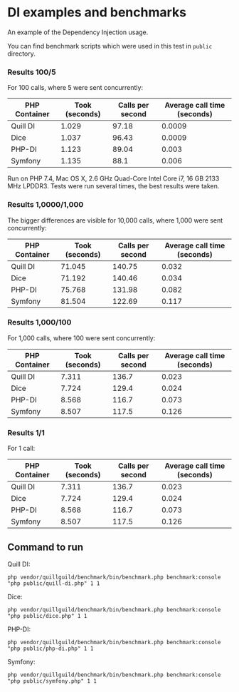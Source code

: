 # DI examples and benchmarks

An example of the Dependency Injection usage.

You can find benchmark scripts which were used in this test in `public`
directory.

### Results 100/5

For 100 calls, where 5 were sent concurrently:

| PHP Container | Took (seconds) | Calls per second | Average call time (seconds) |
|---------------|----------------|------------------|-----------------------------|
| Quill DI      | 1.029          | 97.18            | 0.0009                      |
| Dice          | 1.037          | 96.43            | 0.0009                      |
| PHP-DI        | 1.123          | 89.04            | 0.003                       |
| Symfony       | 1.135          | 88.1             | 0.006                       |

Run on PHP 7.4, Mac OS X, 2.6 GHz Quad-Core Intel Core i7, 16 GB 2133 MHz
LPDDR3. Tests were run several times, the best results were taken.

### Results 1,0000/1,000

The bigger differences are visible for 10,000 calls, where 1,000 were sent
concurrently:

| PHP Container | Took (seconds) | Calls per second | Average call time (seconds) |
|---------------|----------------|------------------|-----------------------------|
| Quill DI      | 71.045         | 140.75           | 0.032                       |
| Dice          | 71.192         | 140.46           | 0.034                       |
| PHP-DI        | 75.768         | 131.98           | 0.082                       |
| Symfony       | 81.504         | 122.69           | 0.117                       |

### Results 1,000/100

For 1,000 calls, where 100 were sent concurrently:

| PHP Container | Took (seconds) | Calls per second | Average call time (seconds) |
|---------------|----------------|------------------|-----------------------------|
| Quill DI      | 7.311          | 136.7            | 0.023                       |
| Dice          | 7.724          | 129.4            | 0.024                       |
| PHP-DI        | 8.568          | 116.7            | 0.073                       |
| Symfony       | 8.507          | 117.5            | 0.126                       |

### Results 1/1

For 1 call:

| PHP Container | Took (seconds) | Calls per second | Average call time (seconds) |
|---------------|----------------|------------------|-----------------------------|
| Quill DI      | 7.311          | 136.7            | 0.023                       |
| Dice          | 7.724          | 129.4            | 0.024                       |
| PHP-DI        | 8.568          | 116.7            | 0.073                       |
| Symfony       | 8.507          | 117.5            | 0.126                       |

## Command to run

Quill DI:
```
php vendor/quillguild/benchmark/bin/benchmark.php benchmark:console "php public/quill-di.php" 1 1
```

Dice:
```
php vendor/quillguild/benchmark/bin/benchmark.php benchmark:console "php public/dice.php" 1 1
```

PHP-DI:
```
php vendor/quillguild/benchmark/bin/benchmark.php benchmark:console "php public/php-di.php" 1 1
```

Symfony:
```
php vendor/quillguild/benchmark/bin/benchmark.php benchmark:console "php public/symfony.php" 1 1
```
